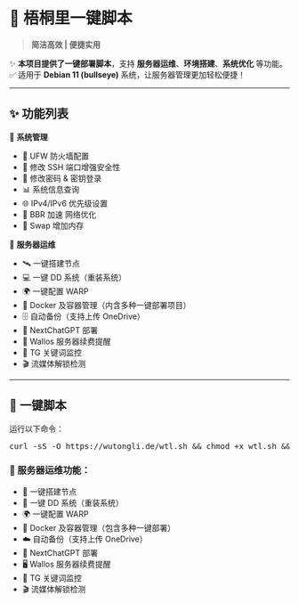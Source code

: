 # 🌿 **梧桐里一键脚本**  

> **简洁高效 | 便捷实用**  

✨ **本项目提供了一键部署脚本**，支持 **服务器运维**、**环境搭建**、**系统优化** 等功能。  
✅ 适用于 **Debian 11 (bullseye)** 系统，让服务器管理更加轻松便捷！    

---

## ✨ **功能列表**

🔧 **系统管理**
- 🛑 UFW 防火墙配置
- 🔐 修改 SSH 端口增强安全性
- 🔑 修改密码 & 密钥登录
- 📊 系统信息查询
- 🌐 IPv4/IPv6 优先级设置
- 🚀 BBR 加速 网络优化
- 💾 Swap 增加内存

🚀 **服务器运维**
- 🛰️ 一键搭建节点
- 💻 一键 DD 系统（重装系统）
- 🌍 一键配置 WARP
- 🐳 Docker 及容器管理（内含多种一键部署项目）
- 🗄️ 自动备份（支持上传 OneDrive）
- 🤖 NextChatGPT 部署
- 📝 Wallos 服务器续费提醒
- 📡 TG 关键词监控
- 🎬 流媒体解锁检测

---

## 🚀 **一键脚本**

运行以下命令：

<pre>
curl -sS -O https://wutongli.de/wtl.sh && chmod +x wtl.sh && ./wtl.sh
</pre>

### 🌟 服务器运维功能：
- 🚀 一键搭建节点  
- 💾 一键 DD 系统（重装系统）  
- 🌍 一键配置 WARP  
- 🐳 Docker 及容器管理（包含多种一键部署）  
- ☁️ 自动备份（支持上传 OneDrive）  
- 🤖 NextChatGPT 部署  
- 🖥️ Wallos 服务器续费提醒  
- 🎯 TG 关键词监控  
- 🎬 流媒体解锁检测  